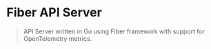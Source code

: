 # Fiber API Server

> API Server written in Go using Fiber framework with support for OpenTelemetry metrics.
